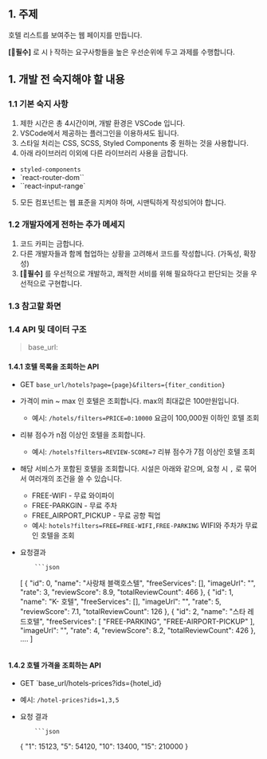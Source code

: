 ## 1. 주제

호텔 리스트를 보여주는 웹 페이지를 만듭니다.

**[📌필수]** 로 시ㅏ작하는 요구사항들을 높은 우선순위에 두고 과제를 수행합니다.

## 1. 개발 전 숙지해야 할 내용

### 1.1 기본 숙지 사항

1. 제한 시간은 총 4시간이며, 개발 환경은 VSCode 입니다.
2. VSCode에서 제공하는 플러그인을 이용하셔도 됩니다.
3. 스타일 처리는 CSS, SCSS, Styled Components 중 원하는 것을 사용합니다.
4. 아래 라이브러리 이외에 다른 라이브러리 사용을 금합니다.

- `styled-components`
- `react-router-dom``
- ``react-input-range`

5. 모든 컴포넌트는 웹 표준을 지켜야 하며, 시맨틱하게 작성되어야 합니다.

### 1.2 개발자에게 전하는 추가 메세지

1. 코드 카피는 금합니다.
2. 다른 개발자들과 함께 협업하는 상황을 고려해서 코드를 작성합니다. (가독성, 확장성)
3. **[📌필수]** 를 우선적으로 개발하고, 쾌적한 서비를 위해 필요하다고 판단되는 것을 우선적으로 구현합니다.

### 1.3 참고할 화면

### 1.4 API 및 데이터 구조

> base_url:

#### 1.4.1 호텔 목록을 조회하는 API

- GET `base_url/hotels?page={page}&filters={fiter_condition}`
- 가격이 min ~ max 인 호텔은 조회합니다. max의 최대값은 100만원입니다.

  - 예시: `/hotels/filters=PRICE=0:10000` 요금이 100,000원 이하인 호텔 조회

- 리뷰 점수가 n점 이상인 호텔을 조회합니다.

  - 예시: `/hotels?filters=REVIEW-SCORE=7` 리뷰 점수가 7점 이상인 호텔 조회

- 해당 서비스가 포함된 호텔을 조회합니다. 시설은 아래와 같으며, 요청 시 `,` 로 묶어서 여러개의 조건을 쓸 수 있습니다.

  - FREE-WIFI - 무료 와이파이
  - FREE-PARKGIN - 무료 주차
  - FREE_AIRPORT_PICKUP - 무료 공항 픽업
  - 예시: `hotels?filters=FREE=FREE-WIFI,FREE-PARKING` WIFI와 주차가 무료인 호텔을 조회

- 요청결과

          ```json

  [
  {
  "id": 0,
  "name": "사랑채 블랙호스텔",
  "freeServices": [],
  "imageUrl": "",
  "rate": 3,
  "reviewScore": 8.9,
  "totalReviewCount": 466
  },
  {
  "id": 1,
  "name": "K- 호텔",
  "freeServices": [],
  "imageUrl": "",
  "rate": 5,
  "reviewScore": 7.1,
  "totalReviewCount": 126
  },
  {
  "id": 2,
  "name": "스타 레드호텔",
  "freeServices": [
  "FREE-PARKING",
  "FREE-AIRPORT-PICKUP"
  ],
  "imageUrl": "",
  "rate": 4,
  "reviewScore": 8.2,
  "totalReviewCount": 426
  },
  ....
  ]

  ```

  ```

#### 1.4.2 호텔 가격을 조회하는 API

- GET `base_url/hotels-prices?ids={hotel_id}

- 예시: `/hotel-prices?ids=1,3,5`

- 요청 결과

          ```json

  {
  "1": 15123,
  "5": 54120,
  "10": 13400,
  "15": 210000
  }

  ```

  ```
